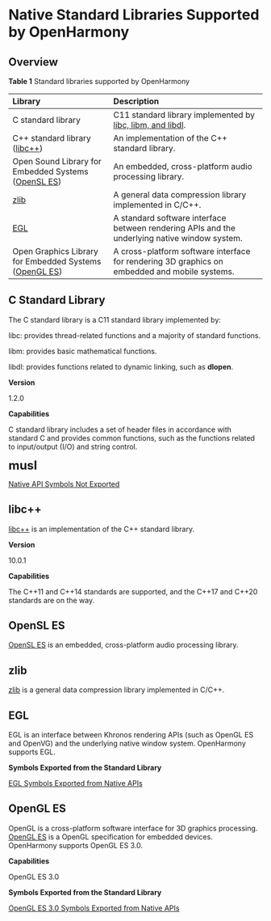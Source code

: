 # Native Standard Libraries Supported by OpenHarmony



## Overview



**Table 1** Standard libraries supported by OpenHarmony

| Library     | Description                                                        |
| :-------- | :----------------------------------------------------------- |
| C standard library  | C11 standard library implemented by [libc, libm, and libdl](https://en.cppreference.com/w/c/header).      |
| C++ standard library ([libc++](https://libcxx.llvm.org/))| An implementation of the C++ standard library.  |
| Open Sound Library for Embedded Systems ([OpenSL ES](https://www.khronos.org/registry/OpenSL-ES/))| An embedded, cross-platform audio processing library.|
| [zlib](https://zlib.net/)     | A general data compression library implemented in C/C++.|
| [EGL](https://www.khronos.org/egl/)  | A standard software interface between rendering APIs and the underlying native window system.|
| Open Graphics Library for Embedded Systems ([OpenGL ES](https://www.khronos.org/opengles/))| A cross-platform software interface for rendering 3D graphics on embedded and mobile systems.|

## C Standard Library



The C standard library is a C11 standard library implemented by:

libc: provides thread-related functions and a majority of standard functions.

libm: provides basic mathematical functions.

libdl: provides functions related to dynamic linking, such as **dlopen**.

**Version**

1.2.0

**Capabilities**

C standard library includes a set of header files in accordance with standard C and provides common functions, such as the functions related to input/output (I/O) and string control.

**<font size=5>musl</font>**

[Native API Symbols Not Exported](musl-peculiar-symbol.md)

## libc++



[libc++](https://libcxx.llvm.org/) is an implementation of the C++ standard library.

**Version**

10.0.1

**Capabilities**

The C++11 and C++14 standards are supported, and the C++17 and C++20 standards are on the way.

## OpenSL ES



[OpenSL ES](https://www.khronos.org/registry/OpenSL-ES/) is an embedded, cross-platform audio processing library.



## zlib



[zlib](https://zlib.net/) is a general data compression library implemented in C/C++.







## EGL

EGL is an interface between Khronos rendering APIs (such as OpenGL ES and OpenVG) and the underlying native window system. OpenHarmony supports EGL.

**Symbols Exported from the Standard Library**

[EGL Symbols Exported from Native APIs](../third_party_opengl/egl-symbol.md)



## OpenGL ES

OpenGL is a cross-platform software interface for 3D graphics processing. [OpenGL ES](https://www.khronos.org/opengles/) is a OpenGL specification for embedded devices. OpenHarmony supports OpenGL ES 3.0.

**Capabilities**

OpenGL ES 3.0

**Symbols Exported from the Standard Library**

[OpenGL ES 3.0 Symbols Exported from Native APIs](../third_party_opengl/openglesv3-symbol.md)
